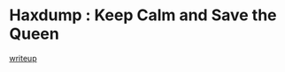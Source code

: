 # Haxdump : Keep Calm and Save the Queen

[writeup](https://github.com/ispoleet/ctf-writeups/tree/master/haxdump_ctf_2015/keep%20calm%20and%20save%20the%20queen)